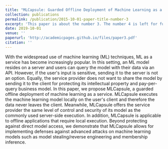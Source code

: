 ```yaml
---
title: "MLCapsule: Guarded Offline Deployment of Machine Learning as a Service"
collection: publications
permalink: /publication/2015-10-01-paper-title-number-3
excerpt: 'This paper is about the number 3. The number 4 is left for future work.'
date: 2019-10-01
venue: ''
paperurl: 'http://academicpages.github.io/files/paper3.pdf'
citation: ''
---
```

With the widespread use of machine learning (ML) techniques, ML as a service has become increasingly popular. In this setting, an ML model resides on a server and users can query the model with their data via an API. However, if the user's input is sensitive, sending it to the server is not an option. Equally, the service provider does not want to share the model by sending it to the client for protecting its intellectual property and pay-per-query business model. In this paper, we propose MLCapsule, a guarded offline deployment of machine learning as a service. MLCapsule executes the machine learning model locally on the user's client and therefore the data never leaves the client. Meanwhile, MLCapsule offers the service provider the same level of control and security of its model as the commonly used server-side execution. In addition, MLCapsule is applicable to offline applications that require local execution. Beyond protecting against direct model access, we demonstrate that MLCapsule allows for implementing defenses against advanced attacks on machine learning models such as model stealing/reverse engineering and membership inference.
